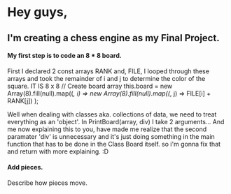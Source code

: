 # Hey guys,

## I'm creating a chess engine as my Final Project.

#### My first step is to code an 8 * 8 board.
  First I declared 2 const arrays RANK and, FILE, I looped through these arrays and took the remainder of i and j to determine the color of the square. IT IS 8 x 8
        // Create board array
        this.board = new Array(8).fill(null).map((_, i) => 
            new Array(8).fill(null).map((_, j) => FILE[i] + RANK[j])
        );

  Well when dealing with classes aka. collections of data, we need to treat everything as an 'object'. In PrintBoard(array, div) I take 2 arguments... And me now explaining this to you, have made me realize that the second paramater 'div' is unnecessary and it's just doing something in the main function that has to be done in the Class Board itself. so i'm gonna fix that and return with more explaining. :D

#### Add pieces.

Describe how pieces move.
